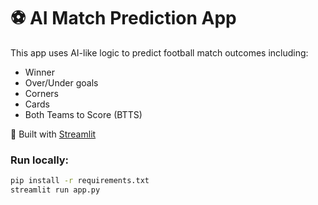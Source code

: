 # ⚽ AI Match Prediction App

This app uses AI-like logic to predict football match outcomes including:
- Winner
- Over/Under goals
- Corners
- Cards
- Both Teams to Score (BTTS)

🚀 Built with [Streamlit](https://streamlit.io/)

### Run locally:

```bash
pip install -r requirements.txt
streamlit run app.py
